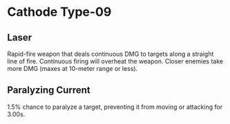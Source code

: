 # Cathode Type-09

## Laser

Rapid-fire weapon that deals continuous DMG to targets along a straight line of fire. Continuous firing will overheat the weapon. Closer enemies take more DMG (maxes at 10-meter range or less).

## Paralyzing Current

1.5% chance to paralyze a target, preventing it from moving or attacking for 3.00s.